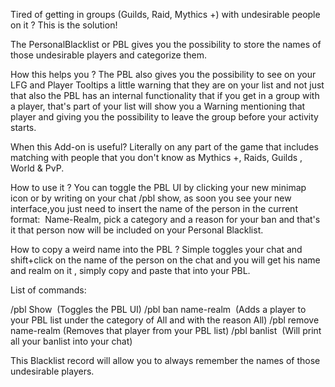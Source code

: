 Tired of getting in groups (Guilds, Raid, Mythics +) with undesirable people on it ? This is the solution!

The PersonalBlacklist or PBL gives you the possibility to store the names of those undesirable players and categorize them.

How this helps you ? The PBL also gives you the possibility to see on your LFG and Player Tooltips a little warning that they are on your list and not just that also the PBL has an internal functionality that if you get in a group with a player, that's part of your list will show you a Warning mentioning that player and giving you the possibility to leave the group before your activity starts.

When this Add-on is useful? Literally on any part of the game that includes matching with people that you don't know as Mythics +, Raids, Guilds , World & PvP.

How to use it ? You can toggle the PBL UI by clicking your new minimap icon or by writing on your chat /pbl show, as soon you see your new interface,you just need to insert the name of the person in the current format:  Name-Realm, pick a category and a reason for your ban and that's it that person now will be included on your Personal Blacklist.

How to copy a weird name into the PBL ? Simple toggles your chat and shift+click on the name of the person on the chat and you will get his name and realm on it , simply copy and paste that into your PBL.

List of commands:

/pbl Show  (Toggles the PBL UI)
/pbl ban name-realm  (Adds a player to your PBL list under the category of All and with the reason All)
/pbl remove name-realm (Removes that player from your PBL list)
/pbl banlist  (Will print all your banlist into your chat)

This Blacklist record will allow you to always remember the names of those undesirable players.

 